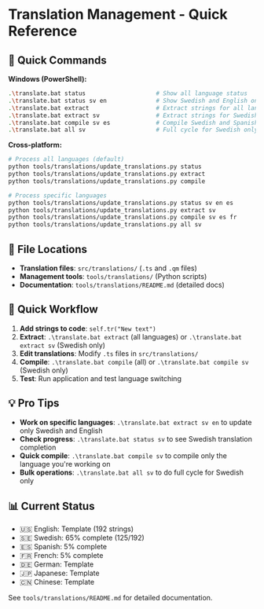 # Translation Management - Quick Reference

## 🚀 Quick Commands

**Windows (PowerShell):**
```bash
.\translate.bat status                    # Show all language status
.\translate.bat status sv en              # Show Swedish and English only
.\translate.bat extract                   # Extract strings for all languages
.\translate.bat extract sv                # Extract strings for Swedish only
.\translate.bat compile sv es             # Compile Swedish and Spanish
.\translate.bat all sv                    # Full cycle for Swedish only
```

**Cross-platform:**
```bash
# Process all languages (default)
python tools/translations/update_translations.py status
python tools/translations/update_translations.py extract
python tools/translations/update_translations.py compile

# Process specific languages
python tools/translations/update_translations.py status sv en es
python tools/translations/update_translations.py extract sv
python tools/translations/update_translations.py compile sv es fr
python tools/translations/update_translations.py all sv
```

## 📁 File Locations

- **Translation files**: `src/translations/` (`.ts` and `.qm` files)
- **Management tools**: `tools/translations/` (Python scripts)
- **Documentation**: `tools/translations/README.md` (detailed docs)

## 🎯 Quick Workflow

1. **Add strings to code**: `self.tr("New text")`
2. **Extract**: `.\translate.bat extract` (all languages) or `.\translate.bat extract sv` (Swedish only)
3. **Edit translations**: Modify `.ts` files in `src/translations/`
4. **Compile**: `.\translate.bat compile` (all) or `.\translate.bat compile sv` (Swedish only)
5. **Test**: Run application and test language switching

## 💡 Pro Tips

- **Work on specific languages**: `.\translate.bat extract sv en` to update only Swedish and English
- **Check progress**: `.\translate.bat status sv` to see Swedish translation completion
- **Quick compile**: `.\translate.bat compile sv` to compile only the language you're working on
- **Bulk operations**: `.\translate.bat all sv` to do full cycle for Swedish only

## 📊 Current Status

- 🇺🇸 English: Template (192 strings)
- 🇸🇪 Swedish: 65% complete (125/192)
- 🇪🇸 Spanish: 5% complete
- 🇫🇷 French: 5% complete
- 🇩🇪 German: Template
- 🇯🇵 Japanese: Template
- 🇨🇳 Chinese: Template

See `tools/translations/README.md` for detailed documentation.
